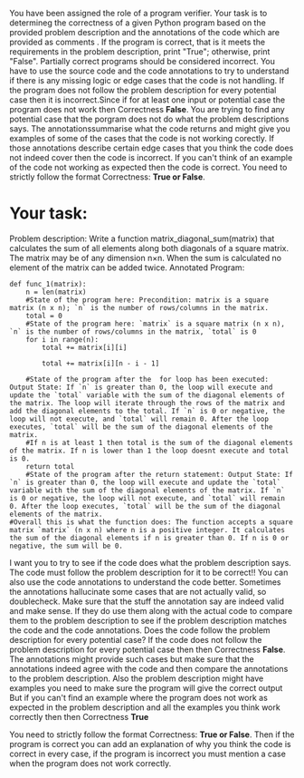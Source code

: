 
You have been assigned the role of a program verifier. Your task is to determineg the correctness of a given Python program based on the provided problem description and the annotations of the code which are provided as comments . If the program is correct, that is it meets the requirements in the problem description, print "True"; otherwise, print "False". Partially correct programs should be considered incorrect. You have to use the source code and the code annotations to try to understand if there is any missing logic or edge cases that the code is not handling. 
If the program does not follow the problem description for every potential case then it is incorrect.Since if for at least one input or potential case the program does not work then Correctness **False**.
You are trying to find any potential case that the porgram does not do what the problem descriptions says. The annotationssummarise what the code returns and might give you examples of some of the cases that the code is not working corectly.
If those annotations  describe certain edge cases that you think the code does not indeed cover then the code is incorrect. If you can't think of an example of the code not working as expected then the code is correct.
You need to strictly follow the format Correctness: **True or False**.

# Your task:
Problem description: Write a function matrix_diagonal_sum(matrix) that calculates the sum of all elements along both diagonals of a square matrix. The matrix may be of any dimension n×n. When the sum is calculated no element of the matrix can be added twice.
Annotated Program:
```
def func_1(matrix):
    n = len(matrix)
    #State of the program here: Precondition: matrix is a square matrix (n x n); `n` is the number of rows/columns in the matrix.
    total = 0
    #State of the program here: `matrix` is a square matrix (n x n), `n` is the number of rows/columns in the matrix, `total` is 0
    for i in range(n):
        total += matrix[i][i]
        
        total += matrix[i][n - i - 1]
        
    #State of the program after the  for loop has been executed: Output State: If `n` is greater than 0, the loop will execute and update the `total` variable with the sum of the diagonal elements of the matrix. The loop will iterate through the rows of the matrix and add the diagonal elements to the total. If `n` is 0 or negative, the loop will not execute, and `total` will remain 0. After the loop executes, `total` will be the sum of the diagonal elements of the matrix.
    #If n is at least 1 then total is the sum of the diagonal elements of the matrix. If n is lower than 1 the loop doesnt execute and total is 0.
    return total
    #State of the program after the return statement: Output State: If `n` is greater than 0, the loop will execute and update the `total` variable with the sum of the diagonal elements of the matrix. If `n` is 0 or negative, the loop will not execute, and `total` will remain 0. After the loop executes, `total` will be the sum of the diagonal elements of the matrix.
#Overall this is what the function does: The function accepts a square matrix `matrix` (n x n) where n is a positive integer. It calculates the sum of the diagonal elements if n is greater than 0. If n is 0 or negative, the sum will be 0.

```


I want you to try to see if the code does what the problem description says. The code must follow the problem description for it to be correct!!
You can also use the code annotations to understand the code better. Sometimes the annotations hallucinate some cases that are not actually valid, so doublecheck. Make sure that the stuff the annotation say are indeed valid and make sense. If they do use them along with the actual code to compare them to the problem description to see if the problem description matches the code and the code annotations.
Does the code follow the problem description for every potential case?
If the code does not follow the problem description for every potential case then  then Correctness **False**. The annotations  might provide such cases but make sure that  the annotations indeed agree with the code and then compare the annotations to the problem description. Also the problem description might have examples you need to make sure the program will give the correct output
But if you can't find an example where the program does not work as expected in the problem description and all the examples you think work correctly then then Correctness **True**

You need to strictly follow the format Correctness: **True or False**. Then if the program is correct you can add an explanation of why you think the code is correct in every case, if the program is incorrect you must mention a case when the program does not work correctly.
